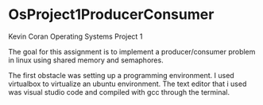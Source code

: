 # OsProject1ProducerConsumer

Kevin Coran Operating Systems Project 1

The goal for this assignment is to implement a producer/consumer problem in linux using shared memory and semaphores. 

The first obstacle was setting up a programming environment. I used virtualbox to virtualize an ubuntu environment. 
The text editor that i used was visual studio code and compiled with gcc through the terminal.

